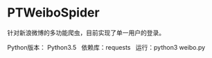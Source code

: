 # PTWeiboSpider
针对新浪微博的多功能爬虫，目前实现了单一用户的登录。
 
Python版本： Python3.5   依赖库：requests   运行：python3 weibo.py
